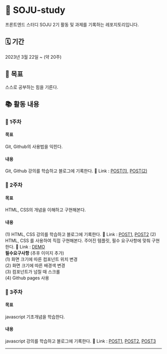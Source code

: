 # 🍾 SOJU-study
프론트엔드 스터디 SOJU 2기 활동 및 과제를 기록하는 레포지토리입니다.

## 🗓 기간
2023년 3월 22일 ~ (약 20주)

## 🥅 목표
스스로 공부하는 힘을 기른다.

## 📚 활동 내용

### 📝 1주차
#### 목표
Git, Github의 사용법을 익힌다.
#### 내용
Git, Github 강의를 학습하고 블로그에 기록한다.
🔗 Link : [POST(1)](https://hyem-burger.tistory.com/28), [POST(2)](https://hyem-burger.tistory.com/29)

### 📝 2주차
#### 목표
HTML, CSS의 개념을 이해하고 구현해본다.

#### 내용
(1) HTML, CSS 강의를 학습하고 블로그에 기록한다.
🔗 Link : [POST1](https://hyem-burger.tistory.com/30), [POST2](https://hyem-burger.tistory.com/30)
(2) HTML, CSS 를 사용하여 직접 구현해본다.
주어진 템플릿, 필수 요구사항에 맞춰 구현한다.
🔗 Link : [DEMO](https://hyemburgerworld.github.io/SOJU-study/2-2/)   
**필수요구사항** (추후 이미지 추가)   
(1) 화면 크기에 따른 컴포넌트 위치 변경   
(2) 화면 크기에 따른 배경색 변경   
(3) 컴포넌트가 넘칠 때 스크롤   
(4) Github pages 사용   

### 📝 3주차
#### 목표
javascript 기초개념을 학습한다.

#### 내용
javascript 강의를 학습하고 블로그에 기록한다.
🔗 Link : [POST1](https://hyem-burger.tistory.com/33), [POST2](https://hyem-burger.tistory.com/34), [POST3](https://hyem-burger.tistory.com/35)

*** 
